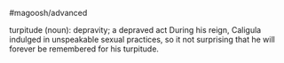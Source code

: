 #magoosh/advanced

turpitude (noun): depravity; a depraved act 
During his reign, Caligula indulged in unspeakable sexual practices, so it not surprising that he will 
forever be remembered for his turpitude. 

